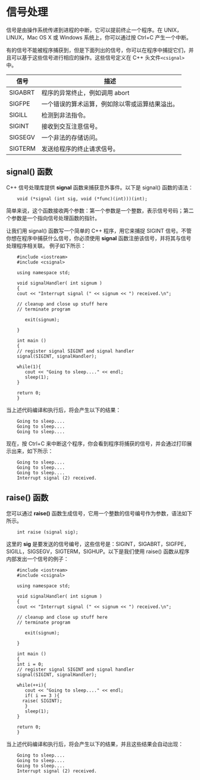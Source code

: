 # 信号处理

信号是由操作系统传递到进程的中断，它可以提前终止一个程序。在 UNIX，LINUX，Mac OS X 或 Windows 系统上，你可以通过按 Ctrl+C 产生一个中断。

有的信号不能被程序捕获到，但是下面列出的信号，你可以在程序中捕捉它们，并且可以基于这些信号进行相应的操作。这些信号定义在 C++ 头文件`<csignal>`中。

| 信号    | 描述                                           |
| ------- | ---------------------------------------------- |
| SIGABRT | 程序的异常终止，例如调用 abort                 |
| SIGFPE  | 一个错误的算术运算，例如除以零或运算结果溢出。 |
| SIGILL  | 检测到非法指令。                               |
| SIGINT  | 接收到交互注意信号。                           |
| SIGSEGV | 一个非法的存储访问。                           |
| SIGTERM | 发送给程序的终止请求信号。                     |

## signal() 函数

C++ 信号处理库提供 **signal** 函数来捕获意外事件。以下是 signal() 函数的语法：

```
    void (*signal (int sig, void (*func)(int)))(int); 
```

简单来说，这个函数接收两个参数：第一个参数是一个整数，表示信号号码；第二个参数是一个指向信号处理函数的指针。

让我们用 signal() 函数写一个简单的 C++ 程序，用它来捕捉 SIGINT 信号。不管你想在程序中捕获什么信号，你必须使用 **signal** 函数注册该信号，并将其与信号处理程序相关联。 例子如下所示：

```
    #include <iostream>
    #include <csignal>

    using namespace std;

    void signalHandler( int signum )
    {
    cout << "Interrupt signal (" << signum << ") received.\n";

    // cleanup and close up stuff here  
    // terminate program  

       exit(signum);  

    }

    int main ()
    {
    // register signal SIGINT and signal handler  
    signal(SIGINT, signalHandler);  

    while(1){
       cout << "Going to sleep...." << endl;
       sleep(1);
    }

    return 0;
    }
```

当上述代码编译和执行后，将会产生以下的结果：

```
    Going to sleep....
    Going to sleep....
    Going to sleep....
```

现在，按 Ctrl+C 来中断这个程序，你会看到程序将捕获的信号，并会通过打印展示出来，如下所示：

```
    Going to sleep....
    Going to sleep....
    Going to sleep....
    Interrupt signal (2) received.
```

## raise() 函数

您可以通过 **raise()** 函数生成信号，它用一个整数的信号编号作为参数，语法如下所示。

```
    int raise (signal sig);
```

这里的 **sig** 是要发送的信号编号，这些信号是：SIGINT，SIGABRT，SIGFPE，SIGILL，SIGSEGV，SIGTERM，SIGHUP。以下是我们使用 raise() 函数从程序内部发出一个信号的例子：

```
    #include <iostream>
    #include <csignal>

    using namespace std;

    void signalHandler( int signum )
    {
    cout << "Interrupt signal (" << signum << ") received.\n";

    // cleanup and close up stuff here  
    // terminate program  

       exit(signum);  

    }

    int main ()
    {
    int i = 0;
    // register signal SIGINT and signal handler  
    signal(SIGINT, signalHandler);  

    while(++i){
       cout << "Going to sleep...." << endl;
       if( i == 3 ){
      raise( SIGINT);
       }
       sleep(1);
    }

    return 0;
    }
```

当上述代码编译和执行后，将会产生以下的结果，并且这些结果会自动出现：

```
    Going to sleep....
    Going to sleep....
    Going to sleep....
    Interrupt signal (2) received.
```